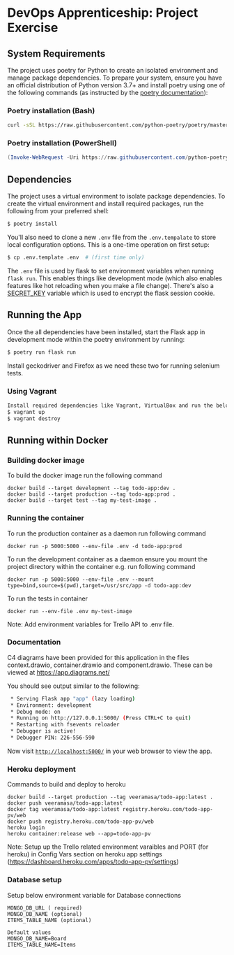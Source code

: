 # DevOps Apprenticeship: Project Exercise

## System Requirements

The project uses poetry for Python to create an isolated environment and manage package dependencies. To prepare your system, ensure you have an official distribution of Python version 3.7+ and install poetry using one of the following commands (as instructed by the [poetry documentation](https://python-poetry.org/docs/#system-requirements)):

### Poetry installation (Bash)

```bash
curl -sSL https://raw.githubusercontent.com/python-poetry/poetry/master/get-poetry.py | python
```

### Poetry installation (PowerShell)

```powershell
(Invoke-WebRequest -Uri https://raw.githubusercontent.com/python-poetry/poetry/master/get-poetry.py -UseBasicParsing).Content | python
```

## Dependencies

The project uses a virtual environment to isolate package dependencies. To create the virtual environment and install required packages, run the following from your preferred shell:

```bash
$ poetry install
```

You'll also need to clone a new `.env` file from the `.env.tempalate` to store local configuration options. This is a one-time operation on first setup:

```bash
$ cp .env.template .env  # (first time only)
```

The `.env` file is used by flask to set environment variables when running `flask run`. This enables things like development mode (which also enables features like hot reloading when you make a file change). There's also a [SECRET_KEY](https://flask.palletsprojects.com/en/1.1.x/config/#SECRET_KEY) variable which is used to encrypt the flask session cookie.

## Running the App

Once the all dependencies have been installed, start the Flask app in development mode within the poetry environment by running:
```bash
$ poetry run flask run
```


Install geckodriver and Firefox as we need these two for running selenium tests.

### Using Vagrant
```bash
Install required dependencies like Vagrant, VirtualBox and run the below commands 
$ vagrant up 
$ vagrant destroy
```
## Running within Docker

### Building docker image
To build the docker image run the following command

```
docker build --target development --tag todo-app:dev .
docker build --target production --tag todo-app:prod .
docker build --target test --tag my-test-image .
```

### Running the container

To run the production container as a daemon run following command
```
docker run -p 5000:5000 --env-file .env -d todo-app:prod
```

To run the development container as a daemon ensure you mount the project directory within the container e.g. run following command
```
docker run -p 5000:5000 --env-file .env --mount type=bind,source=$(pwd),target=/usr/src/app -d todo-app:dev
```

To run the tests in container
```
docker run --env-file .env my-test-image
```

Note: Add environment variables for Trello API to .env file.

### Documentation

C4 diagrams have been provided for this application in the files context.drawio, container.drawio and component.drawio.
These can be viewed at https://app.diagrams.net/


You should see output similar to the following:
```bash
 * Serving Flask app "app" (lazy loading)
 * Environment: development
 * Debug mode: on
 * Running on http://127.0.0.1:5000/ (Press CTRL+C to quit)
 * Restarting with fsevents reloader
 * Debugger is active!
 * Debugger PIN: 226-556-590
```
Now visit [`http://localhost:5000/`](http://localhost:5000/) in your web browser to view the app.

### Heroku deployment
Commands to build and deploy to heroku
```
docker build --target production --tag veeramasa/todo-app:latest . 
docker push veeramasa/todo-app:latest
docker tag veeramasa/todo-app:latest registry.heroku.com/todo-app-pv/web
docker push registry.heroku.com/todo-app-pv/web
heroku login
heroku container:release web --app=todo-app-pv
```
Note: Setup up the Trello related environment varaibles and PORT (for heroku) in Config Vars section on heroku app settings (https://dashboard.heroku.com/apps/todo-app-pv/settings)

### Database setup
Setup below environment variable for Database connections
```
MONGO_DB_URL ( required)
MONGO_DB_NAME (optional)
ITEMS_TABLE_NAME (optional)

Default values
MONGO_DB_NAME=Board
ITEMS_TABLE_NAME=Items
```